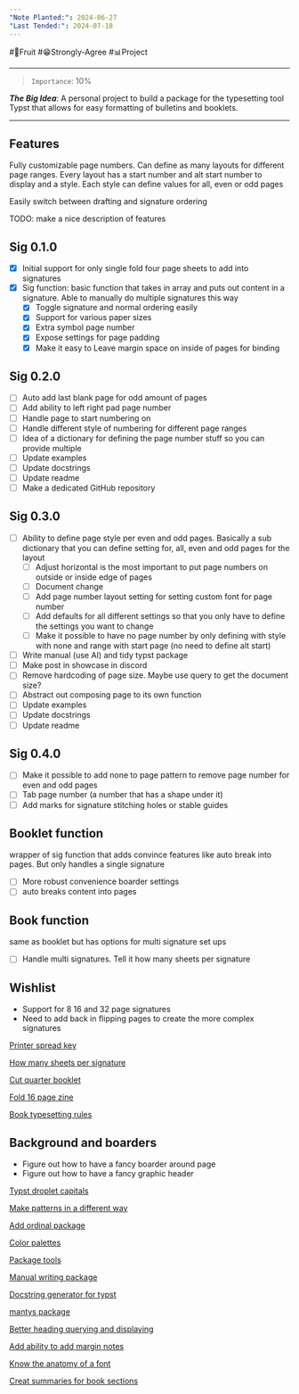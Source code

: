 ```yaml
---
"Note Planted:": 2024-06-27
"Last Tended:": 2024-07-18
---
```

#🍋Fruit #😁Strongly-Agree #📊Project
****
>`Importance`: 10%
 
***The Big Idea***: A personal project to build a package for the typesetting tool Typst that allows for easy formatting of bulletins and booklets.

* * *
## Features 

Fully customizable page numbers. Can define as many layouts for different page ranges. Every layout has a start number and alt start number to display and a style. Each style can define values for all, even or odd pages 

Easily switch between drafting and signature ordering 

TODO: make a nice description of features 

## Sig 0.1.0

- [x] Initial support for only single fold four page sheets to add into signatures 
- [x] Sig function: basic function that takes in array and puts out content in a signature. Able to manually do multiple signatures this way
	- [x] Toggle signature and normal ordering easily 
	- [x] Support for various paper sizes 
	- [x] Extra symbol page number 
	- [x] Expose settings for page padding 
	- [x] Make it easy to Leave margin space on inside of pages for binding

## Sig 0.2.0

- [ ] Auto add last blank page for odd amount of pages
- [ ] Add ability to left right pad page number 
- [ ] Handle page to start numbering on 
- [ ] Handle different style of numbering for different page ranges 
- [ ] Idea of a dictionary for defining the page number stuff so you can provide multiple 
- [ ] Update examples 
- [ ] Update docstrings 
- [ ] Update readme
- [ ] Make a dedicated GitHub repository

## Sig 0.3.0

- [ ] Ability to define page style per even and odd pages. Basically a sub dictionary that you can define setting for, all, even and odd pages for the layout 
	- [ ] Adjust horizontal is the most important to put page numbers on outside or inside edge of pages 
	- [ ] Document change 
	- [ ] Add page number layout setting for setting custom font for page number 
	- [ ] Add defaults for all different settings so that you only have to define the settings you want to change 
	- [ ] Make it possible to have no page number by only defining with style with none and range with start page (no need to define alt start)
- [ ] Write manual (use AI) and tidy typst package 
- [ ] Make post in showcase in discord
- [ ] Remove hardcoding of page size. Maybe use query to get the document size?
- [ ] Abstract out composing page to its own function 
- [ ] Update examples 
- [ ] Update docstrings 
- [ ] Update readme

## Sig 0.4.0

- [ ] Make it possible to add none to page pattern to remove page number for even and odd pages 
- [ ] Tab page number (a number that has a shape under it)
- [ ] Add marks for signature stitching holes or stable guides

## Booklet function
wrapper of sig function that adds convince features like auto break into pages. But only handles a single signature

- [ ] More robust convenience boarder settings 
- [ ] auto breaks content into pages 

## Book function
same as booklet but has options for multi signature set ups 

- [ ] Handle multi signatures. Tell it how many sheets per signature

## Wishlist 

- Support for 8 16 and 32 page signatures 
- Need to add back in flipping pages to create the more complex signatures 

[Printer spread key](https://images.app.goo.gl/9MMFTRDs9dqZdS7f7)

[How many sheets per signature](https://forestandfolio.com/how-many-sheets-of-paper-per-signaure/)  

[Cut quarter booklet](https://images.app.goo.gl/WiAZEcCgUhkexETS7) 

[Fold 16 page zine](https://m.youtube.com/watch?v=bkUxrDfgv8U) 

[Book typesetting rules](https://pin.it/5aJkzmh04) 

  

## Background and boarders 

- Figure out how to have a fancy boarder around page 
- Figure out how to have a fancy graphic header 

[Typst droplet capitals](https://typst.app/universe/package/droplet/) 

[Make patterns in a different way](https://typst.app/universe/package/modpattern/)

[Add ordinal package](https://typst.app/universe/package/nth/) 

[Color palettes](https://typst.app/universe/package/splash/)

[Package tools](https://typst.app/universe/package/t4t/)

[Manual writing package](https://typst.app/universe/package/mantys/)

[Docstring generator for typst](https://typst.app/universe/package/tidy/)

[mantys package](https://typst.app/universe/package/mantys/)  

[Better heading querying and displaying](https://typst.app/universe/package/hydra/) 

[Add ability to add margin notes](https://typst.app/universe/package/drafting/)

[Know the anatomy of a font](https://typst.app/universe/package/anatomy/)

[Creat summaries for book sections](https://typst.app/universe/package/outline-summaryst/)